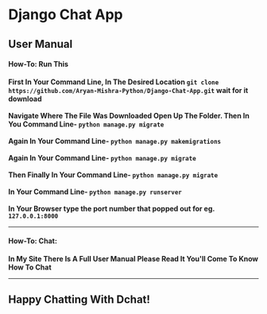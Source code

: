 # Django Chat App

## User Manual

#### How-To: Run This
**First In Your Command Line, In The Desired Location `git clone https://github.com/Aryan-Mishra-Python/Django-Chat-App.git` wait for it download**</br></br>
**Navigate Where The File Was Downloaded Open Up The Folder. Then In You Command Line- `python manage.py migrate`**</br></br>
**Again In Your Command Line- `python manage.py makemigrations`**</br></br>
**Again In Your Command Line- `python manage.py migrate`**</br></br>
**Then Finally In Your Command Line- `python manage.py migrate`**</br></br>
**In Your Command Line- `python manage.py runserver`**</br></br>
**In Your Browser type the port number that popped out for eg. `127.0.0.1:8000`**</br>
<hr/>


#### How-To: Chat:
**In My Site There Is A Full User Manual Please Read It You'll Come To Know How To Chat**</br>
<hr/>


## Happy Chatting With Dchat!
